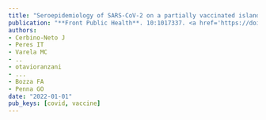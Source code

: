 ```yaml
---
title: "Seroepidemiology of SARS-CoV-2 on a partially vaccinated island in Brazil: Determinants of infection and vaccine response"
publication: "**Front Public Health**. 10:1017337. <a href='https://doi.org/10.3389/fpubh.2022.1017337' target='_blank' rel='noopener noreferrer'>10.3389/fpubh.2022.1017337</a>"
authors:
- Cerbino-Neto J
- Peres IT
- Varela MC
- ..
- otavioranzani
- ...
- Bozza FA
- Penna GO
date: "2022-01-01"
pub_keys: [covid, vaccine]
---
```

